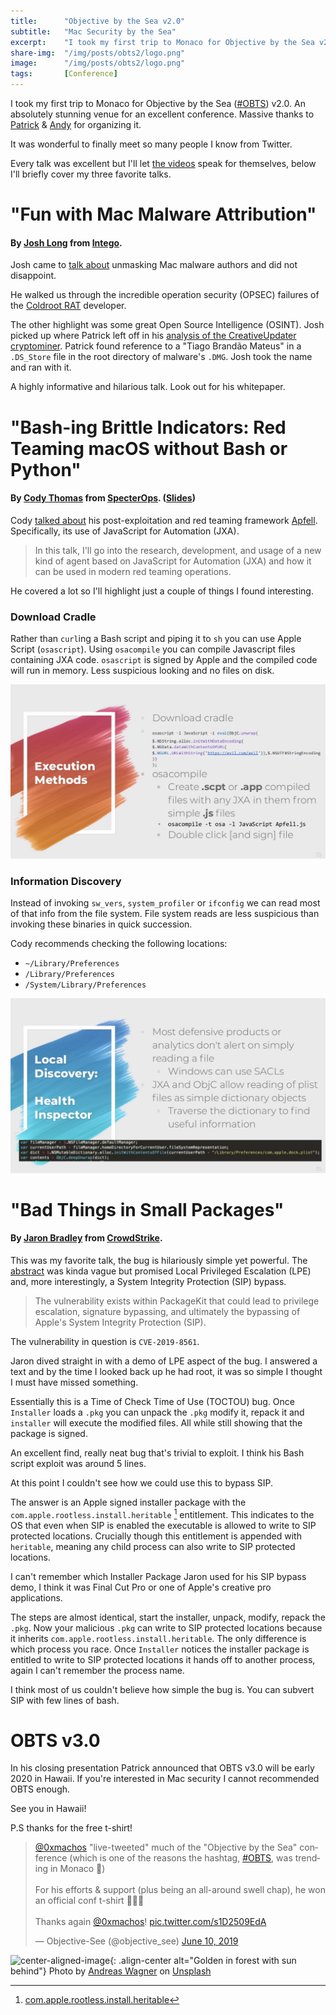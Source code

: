 ```yaml
---
title:		"Objective by the Sea v2.0"
subtitle:	"Mac Security by the Sea"
excerpt:	"I took my first trip to Monaco for Objective by the Sea v2.0. An absolutely stunning venue for an excellent conference. "
share-img:	"/img/posts/obts2/logo.png"
image:		"/img/posts/obts2/logo.png"
tags:		[Conference]
---
```


I took my first trip to Monaco for Objective by the Sea ([#OBTS](https://twitter.com/hashtag/OBTS)) v2.0. An absolutely stunning venue for an excellent conference. Massive thanks to [Patrick](https://twitter.com/patrickwardle) & [Andy](https://twitter.com/andyrozen) for organizing it.

It was wonderful to finally meet so many people I know from Twitter.

Every talk was excellent but I'll let [the videos](https://www.youtube.com/playlist?list=PLliknDIoYszvTDaWyTh6SYiTccmwOsws8) speak for themselves, below I'll briefly cover my three favorite talks. 

# "Fun with Mac Malware Attribution"

#### By [Josh Long](https://twitter.com/theJoshMeister) from [Intego](https://www.intego.com/).

Josh came to [talk about](https://objectivebythesea.com/v2/talks.html#long) unmasking Mac malware authors and did not disappoint. 

He walked us through the incredible operation security (OPSEC) failures of the [Coldroot RAT](https://www.intego.com/mac-security-blog/osxcoldroot-and-the-rat-invasion/) developer.

The other highlight was some great Open Source Intelligence (OSINT). Josh picked up where Patrick left off in his [analysis of the CreativeUpdater cryptominer](https://digitasecurity.com/blog/2018/02/05/creativeupdater/). Patrick found reference to a "Tiago Brandão Mateus" in a `.DS_Store` file in the root directory of malware's `.DMG`. Josh took the name and ran with it. 

A highly informative and hilarious talk. Look out for his whitepaper. 


# "Bash-ing Brittle Indicators: Red Teaming macOS without Bash or Python"

#### By [Cody Thomas](https://twitter.com/its_a_feature_) from [SpecterOps](https://specterops.io/). ([Slides](https://www.slideshare.net/CodyThomas6/bashing-brittle-indicators-red-teaming-macos-without-bash-or-python))

Cody [talked about](https://objectivebythesea.com/v2/talks.html#thomas) his post-exploitation and red teaming framework [Apfell](https://github.com/its-a-feature/Apfell). Specifically, its use of JavaScript for Automation (JXA). 

> In this talk, I'll go into the research, development, and usage of a new kind of agent based on JavaScript for Automation (JXA) and how it can be used in modern red teaming operations. 

He covered a lot so I'll highlight just a couple of things I found interesting. 

### Download Cradle

Rather than `curl`ing a Bash script and piping it to `sh` you can use Apple Script (`osascript`). Using `osacompile` you can compile Javascript files containing JXA code. `osascript` is signed by Apple and the compiled code will run in memory. Less suspicious looking and no files on disk. 

![no-alignment](/img/posts/obts2/cody_slide_0.png)

### Information Discovery

Instead of invoking `sw_vers`, `system_profiler` or `ifconfig` we can read most of that info from the file system. File system reads are less suspicious than invoking these binaries in quick succession. 

Cody recommends checking the following locations: 

- `~/Library/Preferences`
- `/Library/Preferences`
- `/System/Library/Preferences`

![no-alignment](/img/posts/obts2/cody_slide_1.png)

# "Bad Things in Small Packages"

#### By [Jaron Bradley](https://twitter.com/jbradley89) from [CrowdStrike](https://www.crowdstrike.com/).

This was my favorite talk, the bug is hilariously simple yet powerful. The [abstract](https://objectivebythesea.com/v2/talks.html#bradley) was kinda vague but promised Local Privileged Escalation (LPE) and, more interestingly, a System Integrity Protection (SIP) bypass. 

> The vulnerability exists within PackageKit that could lead to privilege escalation, signature bypassing, and ultimately the bypassing of Apple's System Integrity Protection (SIP).

The vulnerability in question is `CVE-2019-8561`. 

Jaron dived straight in with a demo of LPE aspect of the bug. I answered a text and by the time I looked back up he had root, it was so simple I thought I must have missed something.

Essentially this is a Time of Check Time of Use (TOCTOU) bug. Once `Installer` loads a `.pkg` you can unpack the `.pkg` modify it, repack it and `installer` will execute the modified files. All while still showing that the package is signed.

An excellent find, really neat bug that's trivial to exploit. I think his Bash script exploit was around 5 lines. 

At this point I couldn't see how we could use this to bypass SIP. 

The answer is an Apple signed installer package with the `com.apple.rootless.install.heritable` [^1] entitlement. This indicates to the OS that even when SIP is enabled the executable is allowed to write to SIP protected locations. Crucially though this entitlement is appended with `heritable`, meaning any child process can also write to SIP protected locations.

I can't remember which Installer Package Jaron used for his SIP bypass demo, I think it was Final Cut Pro or one of Apple's creative pro applications.

The steps are almost identical, start the installer, unpack, modify, repack the `.pkg`. Now your malicious `.pkg` can write to SIP protected locations because it inherits `com.apple.rootless.install.heritable`. The only difference is which process you race. Once `Installer` notices the installer package is entitled to write to SIP protected locations it hands off to another process, again I can't remember the process name.

I think most of us couldn't believe how simple the bug is. You can subvert SIP with few lines of bash.

# OBTS v3.0

In his closing presentation Patrick announced that OBTS v3.0 will be early 2020 in Hawaii. If you're interested in Mac security I cannot recommended OBTS enough.

See you in Hawaii!

P.S thanks for the free t-shirt!

<blockquote class="twitter-tweet tw-align-center" data-lang="en"><p lang="en" dir="ltr"><a href="https://twitter.com/0xmachos?ref_src=twsrc%5Etfw">@0xmachos</a> &quot;live-tweeted&quot; much of the &quot;Objective by the Sea&quot; conference (which is one of the reasons the hashtag, <a href="https://twitter.com/hashtag/OBTS?src=hash&amp;ref_src=twsrc%5Etfw">#OBTS</a>, was trending in Monaco 🤭)<br><br>For his efforts &amp; support (plus being an all-around swell chap), he won an official conf t-shirt 👕🍎🥳<br><br>Thanks again <a href="https://twitter.com/0xmachos?ref_src=twsrc%5Etfw">@0xmachos</a>! <a href="https://t.co/s1D2509EdA">pic.twitter.com/s1D2509EdA</a></p>&mdash; Objective-See (@objective_see) <a href="https://twitter.com/objective_see/status/1137874681950720001?ref_src=twsrc%5Etfw">June 10, 2019</a></blockquote> <script async src="https://platform.twitter.com/widgets.js" charset="utf-8"></script> 

![center-aligned-image](/img/dogs/dog0.jpg){: .align-center alt="Golden in forest with sun behind"}
Photo by <a href="https://unsplash.com/@waguluz_">Andreas Wagner</a> on <a href="https://unsplash.com/photos/dog-in-forest-with-sun-rays-lQl3MHtaEvc">Unsplash</a>

[^1]: [com.apple.rootless.install.heritable](http://newosxbook.com/ent.jl?ent=com.apple.rootless.install.heritable&osVer=MacOS14)

